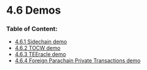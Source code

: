 # 4.6 Demos

### **Table of Content:**

* [4.6.1 Sidechain demo](4.6.1-sidechain-demo.md)
* [4.6.2 TOCW demo](4.6.2-tocw-demo.md)
* [4.6.3 TEEracle demo](4.6.3-teeracle-demo.md)
* [4.6.4 Foreign Parachain Private Transactions demo](4.6.4-foreign-parentchain-private-transactions.md)
